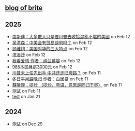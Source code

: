 ## [blog of brite](https://briteming.github.io/nb)
## 2025
- [ 盧斯達：大多數人只是要川普去收拾混亂不堪的美國](https://github.com/briteming/nb/issues/9) on Feb 12
- [ 吴洪森：中美会有贸易谈判吗？](https://github.com/briteming/nb/issues/8) on Feb 12
- [ 顾维钧：美国对华的三大特点](https://github.com/briteming/nb/issues/7) on Feb 12
- [ 浣溪沙](https://github.com/briteming/nb/issues/12) on Feb 12
- [ 我看爱情 作者：纳兰慕容](https://github.com/briteming/nb/issues/11) on Feb 12
- [ 985本硕月薪3000元](https://github.com/briteming/nb/issues/10) on Feb 12
- [ 川普未上任先出手 中共还走旧套路？](https://github.com/briteming/nb/issues/6) on Feb 11
- [ 冬日平泉路晚归 作者：白居易](https://github.com/briteming/nb/issues/5) on Feb 11
- [ 蘇暁康：揽炒 （揽炒，粤语，意思是同归于尽）](https://github.com/briteming/nb/issues/4) on Feb 11
- [ 测试](https://github.com/briteming/nb/issues/3) on Feb 11
- [ test](https://github.com/briteming/nb/issues/2) on Jan 21
## 2024
- [ 测试](https://github.com/briteming/nb/issues/1) on Dec 29
